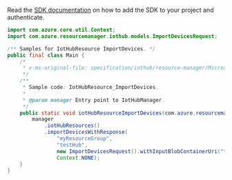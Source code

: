 Read the [SDK documentation](https://github.com/Azure/azure-sdk-for-java/blob/azure-resourcemanager-iothub_1.2.0-beta.1/sdk/iothub/azure-resourcemanager-iothub/README.md) on how to add the SDK to your project and authenticate.

```java
import com.azure.core.util.Context;
import com.azure.resourcemanager.iothub.models.ImportDevicesRequest;

/** Samples for IotHubResource ImportDevices. */
public final class Main {
    /*
     * x-ms-original-file: specification/iothub/resource-manager/Microsoft.Devices/stable/2021-07-02/examples/iothub_importdevices.json
     */
    /**
     * Sample code: IotHubResource_ImportDevices.
     *
     * @param manager Entry point to IotHubManager.
     */
    public static void iotHubResourceImportDevices(com.azure.resourcemanager.iothub.IotHubManager manager) {
        manager
            .iotHubResources()
            .importDevicesWithResponse(
                "myResourceGroup",
                "testHub",
                new ImportDevicesRequest().withInputBlobContainerUri("testBlob").withOutputBlobContainerUri("testBlob"),
                Context.NONE);
    }
}
```
